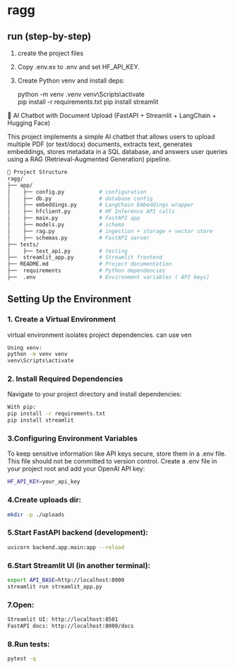 # ragg


## run (step-by-step)
1. create the project files
2. Copy .env.ex to .env and set HF_API_KEY.
3. Create Python venv and install deps:

    python -m venv .venv
    venv\Scripts\activate    
    pip install -r requirements.txt
    pip install streamlit

📌 AI Chatbot with Document Upload (FastAPI + Streamlit + LangChain + Hugging Face)

This project implements a simple AI chatbot that allows users to upload multiple PDF (or text/docx) documents, extracts text, generates embeddings, stores metadata in a SQL database, and answers user queries using a RAG (Retrieval-Augmented Generation) pipeline.
```bash
📂 Project Structure
ragg/
├── app/                    
│    ├── config.py           # configuration
│    ├── db.py               # database config
│    ├── embeddings.py       # LangChain Embeddings wrapper
│    ├── hfclient.py         # HF Inference API calls
│    ├── main.py             # FastAPI app
│    ├── models.py           # schema
│    ├── rag.py              # ingestion + storage + vector store
│    ├── schemas.py          # FastAPI server
├── tests/                  
│    ├── test_api.py         # testing
├──  streamlit_app.py        # Streamlit frontend       
├── README.md                # Project documentation
├──  requirements            # Python dependencies
├──  .env                    # Environment variables ( API keys)

```

## Setting Up the Environment
### 1. Create a Virtual Environment
virtual environment isolates project dependencies. can use ven
```bash
Using venv:
python -m venv venv
venv\Scripts\activate  
```
### 2. Install Required Dependencies
Navigate to your project directory and install dependencies:
```bash
With pip:
pip install -r requirements.txt
pip install streamlit
```
### 3.Configuring Environment Variables
To keep sensitive information like API keys secure, store them in a .env file. This file should not be committed to version control.
Create a .env file in your project root and add your OpenAI API key:
```bash
HF_API_KEY=your_api_key
```
### 4.Create uploads dir:
```bash
mkdir -p ./uploads
```
### 5.Start FastAPI backend (development):
```bash
uvicorn backend.app.main:app --reload
```
### 6.Start Streamlit UI (in another terminal):
```bash
export API_BASE=http://localhost:8000  
streamlit run streamlit_app.py
```
### 7.Open:
```bash
Streamlit UI: http://localhost:8501
FastAPI docs: http://localhost:8000/docs
```

### 8.Run tests:
```bash
pytest -q
```

